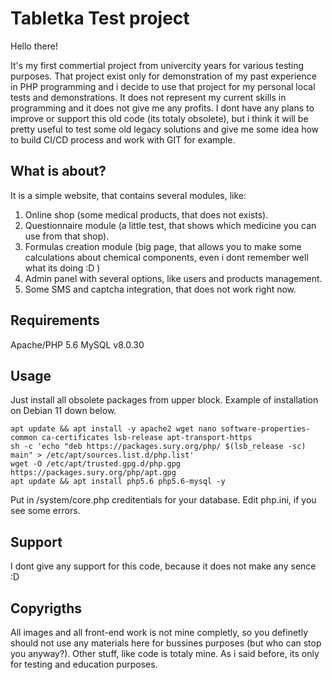 # Tabletka Test project
Hello there!

It's my first commertial project from univercity years for various testing purposes.
That project exist only for demonstration of my past experience in PHP programming and i decide to use that project for my personal local tests and demonstrations.
It does not represent my current skills in programming and it does not give me any profits. I dont have any plans to improve or support this old code (its totaly obsolete), but i think it will be pretty useful to test some old legacy solutions and give me some idea how to build CI/CD process and work with GIT for example.

## What is about?
It is a simple website, that contains several modules, like:
1. Online shop (some medical products, that does not exists).
2. Questionnaire module (a little test, that shows which medicine you can use from that shop).
3. Formulas creation module (big page, that allows you to make some calculations about chemical components, even i dont remember well what its doing :D )
4. Admin panel with several options, like users and products management.
5. Some SMS and captcha integration, that does not work right now.

## Requirements
Apache/PHP 5.6
MySQL v8.0.30

## Usage
Just install all obsolete packages from upper block.
Example of installation on Debian 11 down below.

```
apt update && apt install -y apache2 wget nano software-properties-common ca-certificates lsb-release apt-transport-https
sh -c 'echo "deb https://packages.sury.org/php/ $(lsb_release -sc) main" > /etc/apt/sources.list.d/php.list'
wget -O /etc/apt/trusted.gpg.d/php.gpg https://packages.sury.org/php/apt.gpg
apt update && apt install php5.6 php5.6-mysql -y

```

Put in /system/core.php creditentials for your database.
Edit php.ini, if you see some errors.

## Support
I dont give any support for this code, because it does not make any sence :D

## Copyrigths
All images and all front-end work is not mine completly, so you definetly should not use any materials here for bussines purposes (but who can stop you anyway?).
Other stuff, like code is totaly mine.
As i said before, its only for testing and education purposes.
